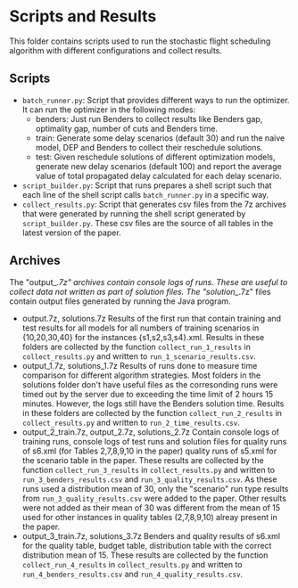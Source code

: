 # Scripts and Results

This folder contains scripts used to run the stochastic flight scheduling
algorithm with different configurations and collect results.

## Scripts

- `batch_runner.py`: Script that provides different ways to run the optimizer.
    It can run the optimizer in the following modes:
    - benders: Just run Benders to collect results like Benders gap, optimality
        gap, number of cuts and Benders time.
    - train: Generate some delay scenarios (default 30) and run the naive
        model, DEP and Benders to collect their reschedule solutions.
    - test: Given reschedule solutions of different optimization models,
        generate new delay scenarios (default 100) and report the average value
        of total propagated delay calculated for each delay scenario.
- `script_builder.py`: Script that runs prepares a shell script such that each
    line of the shell script calls `batch_runner.py` in a specific way.
- `collect_results.py`: Script that generates csv files from the 7z archives
    that were generated by running the shell script generated by
    `script_builder.py`. These csv files are the source of all tables in the
    latest version of the paper.

## Archives

The "output_*.7z" archives contain console logs of runs. These are useful to
collect data not written as part of solution files. The "solution_*.7z" files
contain output files generated by running the Java program.

- output.7z, solutions.7z
    Results of the first run that contain training and test results for all
    models for all numbers of training scenarios in {10,20,30,40} for the
    instances {s1,s2,s3,s4}.xml. Results in these folders are collected by the
    function `collect_run_1_results` in `collect_results.py` and written to
    `run_1_scenario_results.csv`.
- output_1.7z, solutions_1.7z
    Results of runs done to measure time comparison for different algorithm
    strategies. Most folders in the solutions folder don't have useful files as
    the corresonding runs were timed out by the server due to exceeding the
    time limit of 2 hours 15 minutes. However, the logs still have the Benders
    solution time. Results in these folders are collected by the function
    `collect_run_2_results` in `collect_results.py` and written to
    `run_2_time_results.csv`.
- output_2_train.7z, output_2.7z, solutions_2.7z
    Contain console logs of training runs, console logs of test runs and
    solution files for quality runs of s6.xml (for Tables 2,7,8,9,10 in the
    paper) quality runs of s5.xml for the scenario table in the paper. These
    results are collected by the function `collect_run_3_results` in
    `collect_results.py` and written to `run_3_benders_results.csv` and
    `run_3_quality_results.csv`. As these runs used a distribution mean of 30,
    only the "scenario" run type results from `run_3_quality_results.csv` were
    added to the paper. Other results were not added as their mean of 30 was
    different from the mean of 15 used for other instances in quality tables
    (2,7,8,9,10) alreay present in the paper.
- output_3_train.7z, solutions_3.7z
    Benders and quality results of s6.xml for the quality table, budget table,
    distribution table with the correct distribution mean of 15. These results
    are collected by the function `collect_run_4_results` in
    `collect_results.py` and written to `run_4_benders_results.csv` and
    `run_4_quality_results.csv`.
